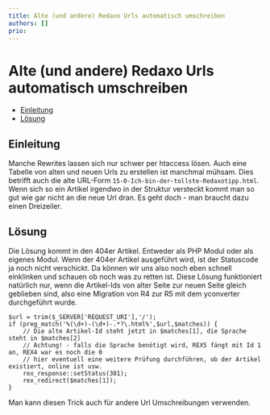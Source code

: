 ```yaml
---
title: Alte (und andere) Redaxo Urls automatisch umschreiben
authors: []
prio:
---
```


# Alte (und andere) Redaxo Urls automatisch umschreiben

- [Einleitung](#einleitung)
- [Lösung](#loesung)

<a name="einleitung"></a>
## Einleitung

Manche Rewrites lassen sich nur schwer per htaccess lösen. Auch eine Tabelle von alten und neuen Urls zu erstellen ist manchmal mühsam. Dies betrifft auch die alte URL-Form `15-0-Ich-bin-der-tollste-Redaxotipp.html`.
Wenn sich so ein Artikel irgendwo in der Struktur versteckt kommt man so gut wie gar nicht an die neue Url dran. Es geht doch - man braucht dazu einen Dreizeiler.

<a name="loesung"></a>
## Lösung

Die Lösung kommt in den 404er Artikel. Entweder als PHP Modul oder als eigenes Modul. Wenn der 404er Artikel ausgeführt wird, ist der Statuscode ja noch nicht verschickt. Da können wir uns also noch eben schnell einklinken und schauen ob noch was zu retten ist.
Diese Lösung funktioniert natürlich nur, wenn die Artikel-Ids von alter Seite zur neuen Seite gleich geblieben sind, also eine Migration von R4 zur R5 mit dem yconverter durchgeführt wurde.

```
$url = trim($_SERVER['REQUEST_URI'],'/');
if (preg_match('%(\d+)-(\d+)-.*?\.html%',$url,$matches)) {
    // Die alte Artikel-Id steht jetzt in $matches[1], die Sprache steht in $matches[2]
    // Achtung! - falls die Sprache benötigt wird, REX5 fängt mit Id 1 an, REX4 war es noch die 0
    // hier eventuell eine weitere Prüfung durchführen, ob der Artikel existiert, online ist usw.
    rex_response::setStatus(301);
    rex_redirect($matches[1]);
}
```

Man kann diesen Trick auch für andere Url Umschreibungen verwenden.
